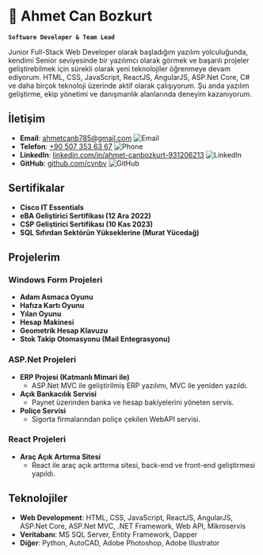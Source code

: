 # 🫡 Ahmet Can Bozkurt 
 **`Software Developer & Team Lead`**

Junior Full-Stack Web Developer olarak başladığım yazılım yolculuğunda, kendimi Senior seviyesinde bir yazılımcı olarak görmek ve başarılı projeler geliştirebilmek için sürekli olarak yeni teknolojiler öğrenmeye devam ediyorum. HTML, CSS, JavaScript, ReactJS, AngularJS, ASP.Net Core, C# ve daha birçok teknoloji üzerinde aktif olarak çalışıyorum. Şu anda yazılım geliştirme, ekip yönetimi ve danışmanlık alanlarında deneyim kazanıyorum.

## İletişim
- **Email**: [ahmetcanb785@gmail.com](mailto:ahmetcanb785@gmail.com) ![Email](https://img.shields.io/badge/Email-%23D14836?style=flat&logo=gmail&logoColor=white)
- **Telefon**: [+90 507 353 63 67](tel:+90-507-353-6367) ![Phone](https://img.shields.io/badge/Phone-%23FFB900?style=flat&logo=phone&logoColor=white)
- **LinkedIn**: [linkedin.com/in/ahmet-canbozkurt-931206213](https://www.linkedin.com/in/ahmet-canbozkurt-931206213) ![LinkedIn](https://img.shields.io/badge/LinkedIn-%230A66C2?style=flat&logo=linkedin&logoColor=white)
- **GitHub**: [github.com/cvnbv](https://github.com/cvnbv) ![GitHub](https://img.shields.io/badge/GitHub-%23121011?style=flat&logo=github&logoColor=white)


## Sertifikalar
- **Cisco IT Essentials**
- **eBA Geliştirici Sertifikası (12 Ara 2022)**
- **CSP Geliştirici Sertifikası (10 Kas 2023)**
- **SQL Sıfırdan Sektörün Yükseklerine (Murat Yücedağ)**

## Projelerim
### Windows Form Projeleri
- **Adam Asmaca Oyunu**
- **Hafıza Kartı Oyunu**
- **Yılan Oyunu**
- **Hesap Makinesi**
- **Geometrik Hesap Klavuzu**
- **Stok Takip Otomasyonu (Mail Entegrasyonu)**

### ASP.Net Projeleri
- **ERP Projesi (Katmanlı Mimari ile)**  
  - ASP.Net MVC ile geliştirilmiş ERP yazılımı, MVC ile yeniden yazıldı.
- **Açık Bankacılık Servisi**  
  - Paynet üzerinden banka ve hesap bakiyelerini yöneten servis.
- **Poliçe Servisi**  
  - Sigorta firmalarından poliçe çekilen WebAPI servisi.

### React Projeleri
- **Araç Açık Artırma Sitesi**  
  - React ile araç açık arttırma sitesi, back-end ve front-end geliştirmesi yapıldı.

## Teknolojiler
- **Web Development**: HTML, CSS, JavaScript, ReactJS, AngularJS, ASP.Net Core, ASP.Net MVC, .NET Framework, Web API, Mikroservis
- **Veritabanı**: MS SQL Server, Entity Framework, Dapper
- **Diğer**: Python, AutoCAD, Adobe Photoshop, Adobe Illustrator
